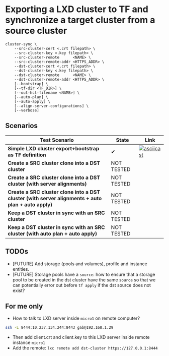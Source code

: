 # Exporting a LXD cluster to TF and synchronize a target cluster from a source cluster


```
cluster-sync \
    --src-cluster-cert <.crt filepath> \
    --src-cluster-key <.key filepath> \
    --src-cluster-remote      <NAME> \
    --src-cluster-remote-addr <HTTPS_ADDR> \
    --dst-cluster-cert <.crt filepath> \
    --dst-cluster-key <.key filepath> \
    --dst-cluster-remote      <NAME> \
    --dst-cluster-remote-addr <HTTPS_ADDR> \
    [--bootstrap] \
    [--tf-dir <TF_DIR>] \
    [--out-hcl-filename <NAME>] \
    [--auto-plan] \
    [--auto-apply] \
    [--align-server-configurations] \
    [--verbose]
```

## Scenarios

| Test Scenario             | State                                           | Link                |
|---------------------------|-------------------------------------------------|-------------------|
| **Simple LXD cluster export+bootstrap as TF definition**    | ✔  | [![asciicast](https://asciinema.org/a/riGfHDJGWEIAOfxI39H9nx89Y.svg)](https://asciinema.org/a/riGfHDJGWEIAOfxI39H9nx89Y)
| **Create a SRC cluster clone into a DST cluster**    | NOT TESTED  | 
| **Create a SRC cluster clone into a DST cluster (with server alignments)**    | NOT TESTED  | 
| **Create a SRC cluster clone into a DST cluster (with server alignments + auto plan + auto apply)**    | NOT TESTED  | 
| **Keep a DST cluster in sync with an SRC cluster**    | NOT TESTED  | 
| **Keep a DST cluster in sync with an SRC cluster (with auto plan + auto apply)**    | NOT TESTED  | 

## TODOs

* [FUTURE] Add storage (pools and volumes), profile and instance entities.
* [FUTURE] Storage pools have a `source`: how to ensure that a storage pool to be created in the dst cluster have the same `source` so that we can potentially error out before `tf apply` if the dst source does not exist?


## For me only

* How to talk to LXD server inside `micro1` on remote computer?

```bash
ssh -L 8444:10.237.134.244:8443 gab@192.168.1.29
```

* Then add client.crt and client.key to this LXD server inside remote instance `micro1`
* Add the remote: `lxc remote add dst-cluster https://127.0.0.1:8444`